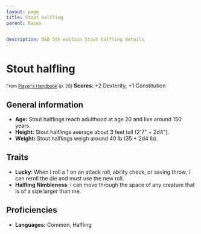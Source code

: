 ```yaml
---
layout: page
title: Stout halfling
parent: Races


description: D&D 5th edition Stout halfling details
---
```


# Stout halfling

<small>From <a target="_blank" href="https://dnd.wizards.com/products/tabletop-games/rpg-products/rpg_playershandbook">Player's Handbook</a> (p. 28)</small>
**Scores:** +2 Dexterity, +1 Constitution

## General information

- **Age:** Stout halflings reach adulthood at age 20 and live around 150 years.
- **Height:** Stout halflings average about 3 feet tall (2'7" + 2d4").
- **Weight:** Stout halflings weigh around 40 lb (35 + 2d4 lb).

## Traits

- **Lucky**: When I roll a 1 on an attack roll, ability check, or saving throw, I can reroll the die and must use the new roll.
- **Halfling Nimbleness**: I can move through the space of any creature that is of a size larger than me.

## Proficiencies

- **Languages:** Common, Halfling